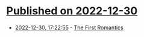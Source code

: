 # [Published on 2022-12-30](index.md)

* [2022-12-30, 17:22:55](https://news.ycombinator.com/item?id=34187203) - [The First Romantics](https://aeon.co/essays/english-romanticism-was-born-from-a-serious-germanomania)
